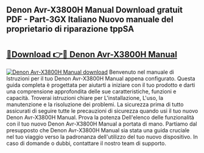 ## Denon Avr-X3800H Manual Download gratuit PDF - Part-3GX Italiano Nuovo manuale del proprietario di riparazione tppSA

# <h2><a href="http://dfe2rpo.blite.top/?on=Denon+Avr-X3800H+Manual">🔗Download 👉🔴 Denon Avr-X3800H Manual</a></h2>

[![Denon Avr-X3800H Manual download](https://i.imgur.com/lujVjoI.png)](http://dfe2rpo.blite.top/?on=Denon+Avr-X3800H+Manual)
Benvenuto nel manuale di Istruzioni per il tuo Denon Avr-X3800H Manual appena configurato. Questa guida completa è progettata per aiutarti a iniziare con il tuo prodotto e darti una comprensione approfondita delle sue caratteristiche, funzioni e capacità. Troverai istruzioni chiare per L'installazione, L'uso, la manutenzione e la risoluzione dei problemi. La sicurezza prima di tutto assicurati di seguire tutte le precauzioni di sicurezza quando usi il tuo nuovo Denon Avr-X3800H Manual. Prova la potenza Dell'elenco delle funzionalità con il tuo nuovo Denon Avr-X3800H Manual a portata di mano. Partiamo dal presupposto che Denon Avr-X3800H Manual sia stata una guida cruciale nel tuo viaggio verso la padronanza dell'utilizzo del tuo nuovo dispositivo. In caso di domande o dubbi, contattare il nostro team di supporto.
